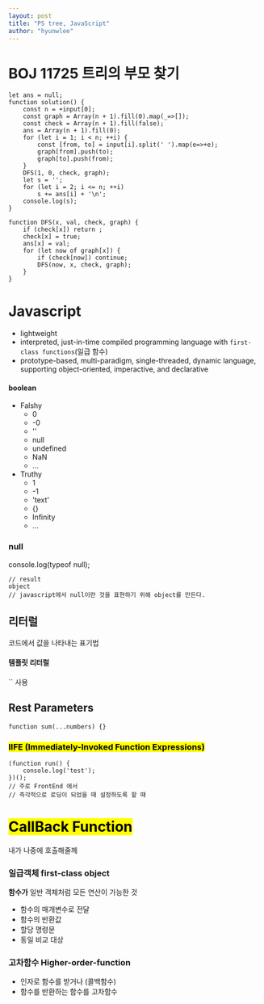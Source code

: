 ```yaml
---
layout: post
title: "PS tree, JavaScript"
author: "hyunwlee"
---
```


# BOJ 11725 트리의 부모 찾기

```
let ans = null;
function solution() {
    const n = +input[0];
    const graph = Array(n + 1).fill(0).map(_=>[]);
    const check = Array(n + 1).fill(false);
    ans = Array(n + 1).fill(0);
    for (let i = 1; i < n; ++i) {
        const [from, to] = input[i].split(' ').map(e=>+e);
        graph[from].push(to);
        graph[to].push(from);
    }
    DFS(1, 0, check, graph);
    let s = '';
    for (let i = 2; i <= n; ++i)
        s += ans[i] + '\n';
    console.log(s);
}

function DFS(x, val, check, graph) {
    if (check[x]) return ;
    check[x] = true;
    ans[x] = val;
    for (let now of graph[x]) {
        if (check[now]) continue;
        DFS(now, x, check, graph);
    }
}
```

# Javascript

- lightweight
- interpreted, just-in-time compiled programming language with `first-class functions`(일급 함수)
- prototype-based, multi-paradigm, single-threaded, dynamic language, supporting object-oriented, imperactive, and declarative



#### boolean

- Falshy
  - 0
  - -0
  - ''
  - null
  - undefined
  - NaN
  - ...
- Truthy
  - 1
  - -1
  - 'text'
  - {}
  - Infinity
  - ...



### null

console.log(typeof null);

```
// result
object
// javascript에서 null이란 것을 표현하기 위해 object를 만든다.
```

  

## 리터럴

코드에서 값을 나타내는 표기법  

#### 템플릿 리터럴

\`\` 사용  



## Rest Parameters

```
function sum(...numbers) {}
```

  

### <mark>IIFE (Immediately-Invoked Function Expressions)</mark>

```
(function run() {
	console.log('test');
})();
// 주로 FrontEnd 에서
// 즉각적으로 로딩이 되었을 때 설정하도록 할 때
```

  

# <mark>CallBack Function</mark>

내가 나중에 호출해줄께  

### 일급객체 first-class object

<strong>함수가</strong> 일반 객체처럼 모든 연산이 가능한 것

- 함수의 매개변수로 전달
- 함수의 반환값
- 할당 명령문
- 동일 비교 대상

### 고차함수 Higher-order-function

- 인자로 함수를 받거나 (콜백함수)
- 함수를 반환하는 함수를 고차함수
